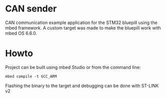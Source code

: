 # CAN sender

CAN communication example application for the STM32 bluepill using the mbed framework. A custom target was made to make the bluepill work with mbed OS 6.6.0.

# Howto

Project can be built using mbed Studio or from the command line:

`mbed compile -t GCC_ARM`

Flashing the binary to the target and debugging can be done with ST-LINK v2
